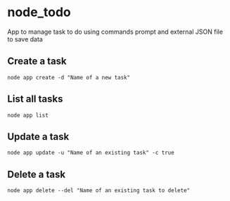 # node_todo
App to manage task to do using commands prompt and external JSON file to save data


## Create a task
```
node app create -d "Name of a new task"
```


## List all tasks

```
node app list
```


## Update a task

```
node app update -u "Name of an existing task" -c true
```


## Delete a task

```
node app delete --del "Name of an existing task to delete" 
```